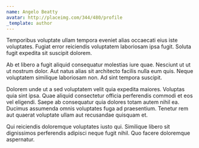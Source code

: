 ```yaml
---
name: Angelo Beatty
avatar: http://placeimg.com/344/480/profile
_template: author
---
```

Temporibus voluptate ullam tempora eveniet alias occaecati eius iste voluptates. Fugiat error reiciendis voluptatem laboriosam ipsa fugit. Soluta fugit expedita sit suscipit dolorem.
  
Ab et libero a fugit aliquid consequatur molestias iure quae. Nesciunt ut ut ut nostrum dolor. Aut natus alias sit architecto facilis nulla eum quis. Neque voluptatem similique laboriosam non. Ad sint tempora suscipit.
  
Dolorem unde ut a sed voluptatem velit quia expedita maiores. Voluptas quia sint ipsa. Quae aliquid consectetur officia perferendis commodi et eos vel eligendi. Saepe ab consequatur quia dolores totam autem nihil ea. Ducimus assumenda omnis voluptates fuga ad praesentium. Tenetur rem aut quaerat voluptate ullam aut recusandae quisquam et.
  
Qui reiciendis doloremque voluptates iusto qui. Similique libero sit dignissimos perferendis adipisci neque fugit nihil. Quo facere doloremque aspernatur.
